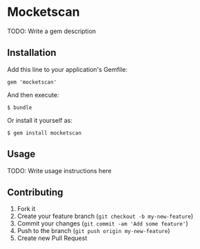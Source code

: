# Mocketscan

TODO: Write a gem description

## Installation

Add this line to your application's Gemfile:

    gem 'mocketscan'

And then execute:

    $ bundle

Or install it yourself as:

    $ gem install mocketscan

## Usage

TODO: Write usage instructions here

## Contributing

1. Fork it
2. Create your feature branch (`git checkout -b my-new-feature`)
3. Commit your changes (`git commit -am 'Add some feature'`)
4. Push to the branch (`git push origin my-new-feature`)
5. Create new Pull Request
